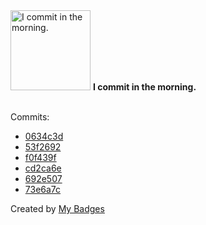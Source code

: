 <img src="https://my-badges.github.io/my-badges/morning-commits.png" alt="I commit in the morning." title="I commit in the morning." width="128">
<strong>I commit in the morning.</strong>
<br><br>

Commits:

- <a href="https://github.com/HorebZ/HorebZ/commit/0634c3d33d0a242c6b9347b119b875842dec1b9c">0634c3d</a>
- <a href="https://github.com/HorebZ/HorebZ/commit/53f269240898eba56254607addb6fb9b1fc7f3ce">53f2692</a>
- <a href="https://github.com/HorebZ/HorebZ/commit/f0f439f455aab18cad678ec3fd3bda6cfbbd4a0b">f0f439f</a>
- <a href="https://github.com/HorebZ/HorebZ/commit/cd2ca6e469b44ddcfc00f90daaf0713a44fb6e5d">cd2ca6e</a>
- <a href="https://github.com/HorebZ/HorebZ/commit/692e5076c413409fd23a033b274e9adc31c68b17">692e507</a>
- <a href="https://github.com/HorebZ/HorebZ/commit/73e6a7cd7393c1afa064fe810fef417b70a0ee2d">73e6a7c</a>


Created by <a href="https://github.com/my-badges/my-badges">My Badges</a>